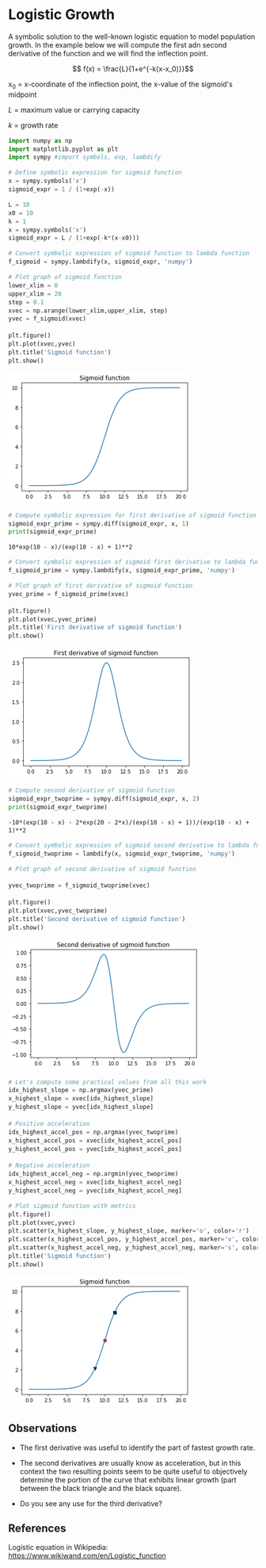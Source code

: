 # Logistic Growth

A symbolic solution to the well-known logistic equation to model population growth. In the example below we will compute the first adn second derivative of the function and we will find the inflection point.

$$ f(x) = \frac{L}{1+e^{-k(x-x_0)}}$$


x$_0$ = x-coordinate of the inflection point, the x-value of the sigmoid's midpoint

$L$ = maximum value or carrying capacity

$k$ = growth rate



```python
import numpy as np
import matplotlib.pyplot as plt
import sympy #import symbols, exp, lambdify

```


```python
# Define symbolic expression for sigmoid function
x = sympy.symbols('x')
sigmoid_expr = 1 / (1+exp(-x))

```


```python
L = 10
x0 = 10
k = 1
x = sympy.symbols('x')
sigmoid_expr = L / (1+exp(-k*(x-x0)))

```


```python
# Convert symbolic expression of sigmoid function to lambda function
f_sigmoid = sympy.lambdify(x, sigmoid_expr, 'numpy')

```


```python
# Plot graph of sigmoid function
lower_xlim = 0
upper_xlim = 20
step = 0.1
xvec = np.arange(lower_xlim,upper_xlim, step)
yvec = f_sigmoid(xvec)

plt.figure()
plt.plot(xvec,yvec)
plt.title('Sigmoid function')
plt.show()

```


![png](logistic_growth_files/logistic_growth_5_0.png)



```python
# Compute symbolic expression for first derivative of sigmoid function
sigmoid_expr_prime = sympy.diff(sigmoid_expr, x, 1)
print(sigmoid_expr_prime)

```

    10*exp(10 - x)/(exp(10 - x) + 1)**2



```python
# Convert symbolic expression of sigmoid first derivative to lambda function
f_sigmoid_prime = sympy.lambdify(x, sigmoid_expr_prime, 'numpy')

```


```python
# Plot graph of first derivative of sigmoid function
yvec_prime = f_sigmoid_prime(xvec)

plt.figure()
plt.plot(xvec,yvec_prime)
plt.title('First derivative of sigmoid function')
plt.show()

```


![png](logistic_growth_files/logistic_growth_8_0.png)



```python
# Compute second derivative of sigmoid function
sigmoid_expr_twoprime = sympy.diff(sigmoid_expr, x, 2)
print(sigmoid_expr_twoprime)

```

    -10*(exp(10 - x) - 2*exp(20 - 2*x)/(exp(10 - x) + 1))/(exp(10 - x) + 1)**2



```python
# Convert symbolic expression of sigmoid second derivative to lambda function
f_sigmoid_twoprime = lambdify(x, sigmoid_expr_twoprime, 'numpy')

```


```python
# Plot graph of second derivative of sigmoid function

yvec_twoprime = f_sigmoid_twoprime(xvec)

plt.figure()
plt.plot(xvec,yvec_twoprime)
plt.title('Second derivative of sigmoid function')
plt.show()

```


![png](logistic_growth_files/logistic_growth_11_0.png)



```python
# Let's compute some practical values from all this work
idx_highest_slope = np.argmax(yvec_prime)
x_highest_slope = xvec[idx_highest_slope]
y_highest_slope = yvec[idx_highest_slope]

# Positive acceleration
idx_highest_accel_pos = np.argmax(yvec_twoprime)
x_highest_accel_pos = xvec[idx_highest_accel_pos]
y_highest_accel_pos = yvec[idx_highest_accel_pos]

# Negative acceleration
idx_highest_accel_neg = np.argmin(yvec_twoprime)
x_highest_accel_neg = xvec[idx_highest_accel_neg]
y_highest_accel_neg = yvec[idx_highest_accel_neg]

```


```python
# Plot sigmoid function with metrics
plt.figure()
plt.plot(xvec,yvec)
plt.scatter(x_highest_slope, y_highest_slope, marker='o', color='r')
plt.scatter(x_highest_accel_pos, y_highest_accel_pos, marker='v', color='k')
plt.scatter(x_highest_accel_neg, y_highest_accel_neg, marker='s', color='k')
plt.title('Sigmoid function')
plt.show()

```


![png](logistic_growth_files/logistic_growth_13_0.png)


## Observations

- The first derivative was useful to identify the part of fastest growth rate.

- The second derivatives are usually know as acceleration, but in this context the two resulting points seem to be quite useful to objectively determine the portion of the curve that exhibits linear growth (part between the black triangle and the black square).

- Do you see any use for the third derivative?


## References

Logistic equation in Wikipedia: <https://www.wikiwand.com/en/Logistic_function>

